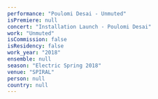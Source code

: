```yaml
---
performance: "Poulomi Desai - Unmuted"
isPremiere: null
concert: "Installation Launch - Poulomi Desai"
work: "Unmuted"
isCommission: false
isResidency: false
work_year: "2018"
ensemble: null
season: "Electric Spring 2018"
venue: "SPIRAL"
person: null
country: null
---
```


